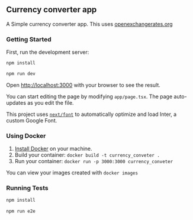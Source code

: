 ## Currency converter app
A Simple currency converter app.
This uses [openexchangerates.org](https://openexchangerates.org)

### Getting Started

First, run the development server:

```bash
npm install

npm run dev

```

Open [http://localhost:3000](http://localhost:3000) with your browser to see the result.

You can start editing the page by modifying `app/page.tsx`. The page auto-updates as you edit the file.

This project uses [`next/font`](https://nextjs.org/docs/basic-features/font-optimization) to automatically optimize and load Inter, a custom Google Font.

### Using Docker

1. [Install Docker](https://docs.docker.com/get-docker/) on your machine.
1. Build your container: `docker build -t currency_conveter .`
1. Run your container: `docker run -p 3000:3000 currency_conveter`

You can view your images created with `docker images`


### Running Tests
```bash
npm install
 
npm run e2e
```
